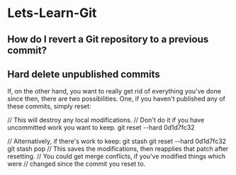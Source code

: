 # Lets-Learn-Git
## How do I revert a Git repository to a previous commit?
## Hard delete unpublished commits
If, on the other hand, you want to really get rid of everything you've done since then, there are two possibilities. One, if you haven't published any of these commits, simply reset:

// This will destroy any local modifications.
// Don't do it if you have uncommitted work you want to keep.
git reset --hard 0d1d7fc32

// Alternatively, if there's work to keep:
git stash
git reset --hard 0d1d7fc32
git stash pop
// This saves the modifications, then reapplies that patch after resetting.
// You could get merge conflicts, if you've modified things which were
// changed since the commit you reset to.
